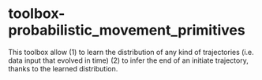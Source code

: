 # toolbox-probabilistic_movement_primitives
This toolbox allow (1) to learn the distribution of any kind of trajectories (i.e. data input that evolved in time) (2) to infer the end of an initiate trajectory, thanks to the learned distribution.
